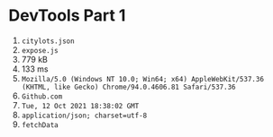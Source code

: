 # DevTools Part 1
1. `citylots.json`
2. `expose.js`
3. 779 kB
4. 133 ms
5. `Mozilla/5.0 (Windows NT 10.0; Win64; x64) AppleWebKit/537.36 (KHTML, like Gecko) Chrome/94.0.4606.81 Safari/537.36`
6. `Github.com`
7. `Tue, 12 Oct 2021 18:38:02 GMT`
8. `application/json; charset=utf-8`
9. `fetchData`